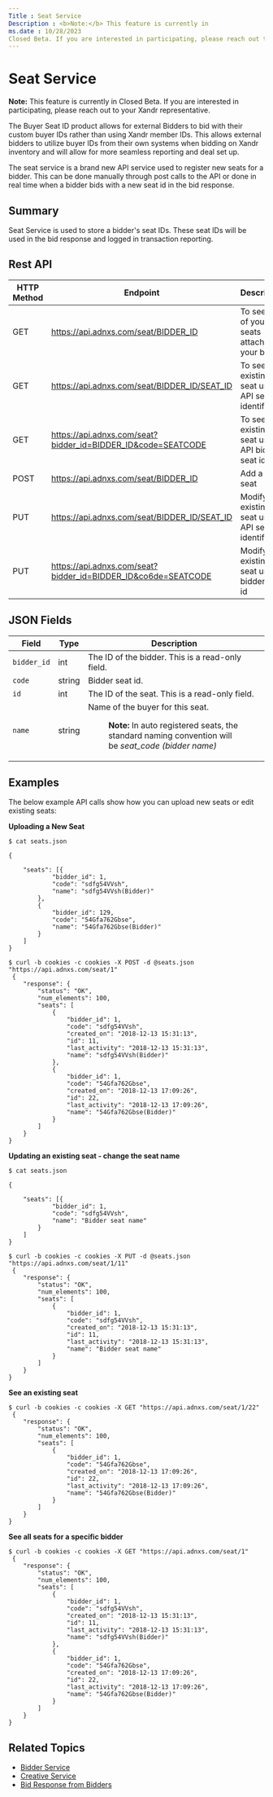 ```yaml
---
Title : Seat Service
Description : <b>Note:</b> This feature is currently in
ms.date : 10/28/2023
Closed Beta. If you are interested in participating, please reach out to
---
```



# Seat Service





<b>Note:</b> This feature is currently in
Closed Beta. If you are interested in participating, please reach out to
your Xandr representative.



The Buyer Seat ID product allows for external Bidders to bid with their
custom buyer IDs rather than using Xandr member
IDs. This allows external bidders to utilize buyer IDs from their own
systems when bidding on Xandr inventory and will
allow for more seamless reporting and deal set up. 

The seat service is a brand new API service used to register new seats
for a bidder. This can be done manually through post calls to the API or
done in real time when a bidder bids with a new seat id in the bid
response.



## Summary

Seat Service is used to store a bidder's seat IDs. These seat IDs will
be used in the bid response and logged in transaction reporting.





## Rest API

<table class="table">
<thead class="thead">
<tr class="header row">
<th id="ID-0000262f__entry__1" class="entry colsep-1 rowsep-1">HTTP
Method</th>
<th id="ID-0000262f__entry__2"
class="entry colsep-1 rowsep-1">Endpoint</th>
<th id="ID-0000262f__entry__3"
class="entry colsep-1 rowsep-1">Description</th>
</tr>
</thead>
<tbody class="tbody">
<tr class="odd row">
<td class="entry colsep-1 rowsep-1"
headers="ID-0000262f__entry__1">GET</td>
<td class="entry colsep-1 rowsep-1" headers="ID-0000262f__entry__2"><a
href="https://api.adnxs.com/seat/BIDDER_ID" class="xref"
target="_blank">https://api.<span
class="ph">adnxs.com/seat/BIDDER_ID</a></td>
<td class="entry colsep-1 rowsep-1" headers="ID-0000262f__entry__3">To
see all of your seats attached to your bidder</td>
</tr>
<tr class="even row">
<td class="entry colsep-1 rowsep-1"
headers="ID-0000262f__entry__1">GET</td>
<td class="entry colsep-1 rowsep-1" headers="ID-0000262f__entry__2"><a
href="https://api.adnxs.com/seat/BIDDER_ID/SEAT_ID" class="xref"
target="_blank">https://api.<span
class="ph">adnxs.com/seat/BIDDER_ID/SEAT_ID</a></td>
<td class="entry colsep-1 rowsep-1" headers="ID-0000262f__entry__3">To
see an existing seat using API seat identifier</td>
</tr>
<tr class="odd row">
<td class="entry colsep-1 rowsep-1"
headers="ID-0000262f__entry__1">GET</td>
<td class="entry colsep-1 rowsep-1" headers="ID-0000262f__entry__2"><a
href="https://api.adnxs.com/seat?bidder_id=BIDDER_ID&amp;code=SEATCODE"
class="xref" target="_blank">https://api.<span
class="ph">adnxs.com/seat?bidder_id=BIDDER_ID&amp;code=SEATCODE</a></td>
<td class="entry colsep-1 rowsep-1" headers="ID-0000262f__entry__3">To
see an existing seat using API bidder seat id</td>
</tr>
<tr class="even row">
<td class="entry colsep-1 rowsep-1"
headers="ID-0000262f__entry__1">POST</td>
<td class="entry colsep-1 rowsep-1" headers="ID-0000262f__entry__2"><a
href="https://api.adnxs.com/seat/BIDDER_ID" class="xref"
target="_blank">https://api.<span
class="ph">adnxs.com/seat/BIDDER_ID</a></td>
<td class="entry colsep-1 rowsep-1" headers="ID-0000262f__entry__3">Add
a new seat</td>
</tr>
<tr class="odd row">
<td class="entry colsep-1 rowsep-1"
headers="ID-0000262f__entry__1">PUT</td>
<td class="entry colsep-1 rowsep-1" headers="ID-0000262f__entry__2"><a
href="https://api.adnxs.com/seat/BIDDER_ID/SEAT_ID" class="xref"
target="_blank">https://api.<span
class="ph">adnxs.com/seat/BIDDER_ID/SEAT_ID</a></td>
<td class="entry colsep-1 rowsep-1"
headers="ID-0000262f__entry__3">Modify an existing seat using API seat
identifier</td>
</tr>
<tr class="even row">
<td class="entry colsep-1 rowsep-1"
headers="ID-0000262f__entry__1">PUT</td>
<td class="entry colsep-1 rowsep-1" headers="ID-0000262f__entry__2"><a
href="https://api.adnxs.com/seat?bidder_id=BIDDER_ID&amp;co6de=SEATCODE"
class="xref" target="_blank">https://api.<span
class="ph">adnxs.com/seat?bidder_id=BIDDER_ID&amp;co6de=SEATCODE</a></td>
<td class="entry colsep-1 rowsep-1"
headers="ID-0000262f__entry__3">Modify an existing seat using bidder
seat id</td>
</tr>
</tbody>
</table>





## JSON Fields

<table class="table">
<thead class="thead">
<tr class="header row">
<th id="ID-0000262f__entry__22"
class="entry colsep-1 rowsep-1">Field</th>
<th id="ID-0000262f__entry__23"
class="entry colsep-1 rowsep-1">Type</th>
<th id="ID-0000262f__entry__24"
class="entry colsep-1 rowsep-1">Description</th>
</tr>
</thead>
<tbody class="tbody">
<tr class="odd row">
<td class="entry colsep-1 rowsep-1"
headers="ID-0000262f__entry__22"><code
class="ph codeph">bidder_id</code></td>
<td class="entry colsep-1 rowsep-1"
headers="ID-0000262f__entry__23">int</td>
<td class="entry colsep-1 rowsep-1" headers="ID-0000262f__entry__24">The
ID of the bidder. This is a read-only field.</td>
</tr>
<tr class="even row">
<td class="entry colsep-1 rowsep-1"
headers="ID-0000262f__entry__22"><code
class="ph codeph">code</code></td>
<td class="entry colsep-1 rowsep-1"
headers="ID-0000262f__entry__23">string</td>
<td class="entry colsep-1 rowsep-1"
headers="ID-0000262f__entry__24">Bidder seat id.</td>
</tr>
<tr class="odd row">
<td class="entry colsep-1 rowsep-1"
headers="ID-0000262f__entry__22"><code class="ph codeph">id</code></td>
<td class="entry colsep-1 rowsep-1"
headers="ID-0000262f__entry__23">int</td>
<td class="entry colsep-1 rowsep-1" headers="ID-0000262f__entry__24">The
ID of the seat. This is a read-only field.</td>
</tr>
<tr class="even row">
<td class="entry colsep-1 rowsep-1"
headers="ID-0000262f__entry__22"><code
class="ph codeph">name</code></td>
<td class="entry colsep-1 rowsep-1"
headers="ID-0000262f__entry__23">string</td>
<td class="entry colsep-1 rowsep-1"
headers="ID-0000262f__entry__24">Name of the buyer for this seat.
<figure id="ID-0000262f__fig_syq_lwh_nwb" class="fig fignone">

<b>Note:</b> In auto registered seats, the
standard naming convention will be <em>seat_code (bidder name)</em>

</figure></td>
</tr>
</tbody>
</table>




## Examples

The below example API calls show how you can upload new seats or edit
existing seats: 

**Uploading a New Seat**

``` pre
$ cat seats.json
 
{
 
    "seats": [{
            "bidder_id": 1,
            "code": "sdfg54VVsh",
            "name": "sdfg54VVsh(Bidder)"
        },
        {
            "bidder_id": 129,
            "code": "54Gfa762Gbse",
            "name": "54Gfa762Gbse(Bidder)"
        }
    ]
}
 
$ curl -b cookies -c cookies -X POST -d @seats.json "https://api.adnxs.com/seat/1"
 {
    "response": {
        "status": "OK",
        "num_elements": 100,
        "seats": [
            {
                "bidder_id": 1,
                "code": "sdfg54VVsh",
                "created_on": "2018-12-13 15:31:13",
                "id": 11,
                "last_activity": "2018-12-13 15:31:13",
                "name": "sdfg54VVsh(Bidder)"
            },
            {
                "bidder_id": 1,
                "code": "54Gfa762Gbse",
                "created_on": "2018-12-13 17:09:26",
                "id": 22,
                "last_activity": "2018-12-13 17:09:26",
                "name": "54Gfa762Gbse(Bidder)"
            }
        ]
    }
}
```

**Updating an existing seat - change the seat name**

``` pre
$ cat seats.json
 
{
 
    "seats": [{
            "bidder_id": 1,
            "code": "sdfg54VVsh",
            "name": "Bidder seat name"
        }
    ]
}
 
$ curl -b cookies -c cookies -X PUT -d @seats.json "https://api.adnxs.com/seat/1/11"
 {
    "response": {
        "status": "OK",
        "num_elements": 100,
        "seats": [
            {
                "bidder_id": 1,
                "code": "sdfg54VVsh",
                "created_on": "2018-12-13 15:31:13",
                "id": 11,
                "last_activity": "2018-12-13 15:31:13",
                "name": "Bidder seat name"
            }
        ]
    }
}
```

**See an existing seat**

``` pre
$ curl -b cookies -c cookies -X GET "https://api.adnxs.com/seat/1/22"
 {
    "response": {
        "status": "OK",
        "num_elements": 100,
        "seats": [
            {
                "bidder_id": 1,
                "code": "54Gfa762Gbse",
                "created_on": "2018-12-13 17:09:26",
                "id": 22,
                "last_activity": "2018-12-13 17:09:26",
                "name": "54Gfa762Gbse(Bidder)"
            }
        ]
    }
}
```

**See all seats for a specific bidder**

``` pre
$ curl -b cookies -c cookies -X GET "https://api.adnxs.com/seat/1"
 {
    "response": {
        "status": "OK",
        "num_elements": 100,
        "seats": [
            {
                "bidder_id": 1,
                "code": "sdfg54VVsh",
                "created_on": "2018-12-13 15:31:13",
                "id": 11,
                "last_activity": "2018-12-13 15:31:13",
                "name": "sdfg54VVsh(Bidder)"
            },
            {
                "bidder_id": 1,
                "code": "54Gfa762Gbse",
                "created_on": "2018-12-13 17:09:26",
                "id": 22,
                "last_activity": "2018-12-13 17:09:26",
                "name": "54Gfa762Gbse(Bidder)"
            }
        ]
    }
}
```




## Related Topics

- <a href="bidder-service.md" class="xref">Bidder Service</a>
- <a href="creative-service.md" class="xref">Creative Service</a>
- <a
  href="incoming-bid-response-from-bidders.md"
  class="xref" target="_blank">Bid Response from Bidders</a>






